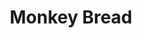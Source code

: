 ---
title: Monkey Bread
description:
tags: family dessert
source: Alice Belew
yield: 
ingredients: 
- 1 1/2 tsp cinnamon
- 3/4 cup sugar
- 3 to 4 canned biscuit dough
- 1/2 Tbs cinnamon
- 3/4 cup sugar
- 1/2 stick butter
- 1/2 cup chopped nuts
- (optional) 1 can of apples
instructions: 
- Preheat oven to 350F
- Mix 1 1/2 tsp cinnamon and 3/4 cup sugar. Set aside
- Melt 3/4 cup sugar until dissolved. Add 1/2 Tbs cinnamon and chopped nuts
- Cut 2 cans of biscuits into quarters. Roll in the dry cinnamon and sugar mixture. Put in the bottom of a greased bundt pan
- Spread half of the butter on top of the current biscuit dough
- Optional: Lay canned apples on top of the current biscuit dough
- Cut the remaining biscuits into quarters. Again, roll them in the dry cinnamon and sugar mixture, and lay in the bundt pan
- Top with the remaining butter
- Bake for 35 minutes at 350F
---